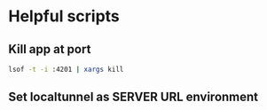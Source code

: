 # Helpful scripts

## Kill app at port

```bash
lsof -t -i :4201 | xargs kill
```

## Set localtunnel as SERVER URL environment
